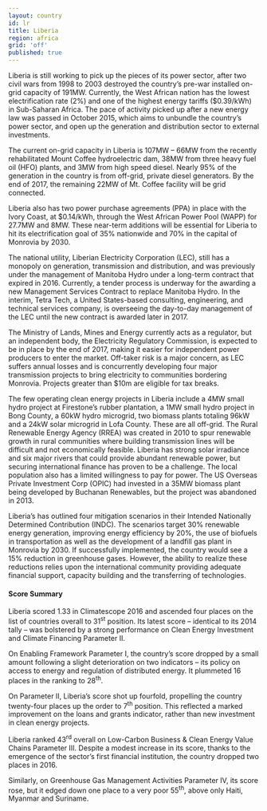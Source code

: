 ```yaml
---
layout: country
id: lr
title: Liberia
region: africa
grid: 'off'
published: true
---
```


Liberia is still working to pick up the pieces of its power sector, after two civil wars from 1998 to 2003 destroyed the country’s pre-war installed on-grid capacity of 191MW. Currently, the West African nation has the lowest electrification rate (2%) and one of the highest energy tariffs ($0.39/kWh) in Sub-Saharan Africa. The pace of activity picked up after a new energy law was passed in October 2015, which aims to unbundle the country’s power sector, and open up the generation and distribution sector to external investments. 

The current on-grid capacity in Liberia is 107MW – 66MW from the recently rehabilitated Mount Coffee hydroelectric dam, 38MW from three heavy fuel oil (HFO) plants, and 3MW from high speed diesel. Nearly 95% of the generation in the country is from off-grid, private diesel generators. By the end of 2017, the remaining 22MW of Mt. Coffee facility will be grid connected. 

Liberia also has two power purchase agreements (PPA) in place with the Ivory Coast, at $0.14/kWh, through the West African Power Pool (WAPP) for 27.7MW and 8MW. These near-term additions will be essential for Liberia to hit its electrification goal of 35% nationwide and 70% in the capital of Monrovia by 2030. 

The national utility, Liberian Electricity Corporation (LEC), still has a monopoly on generation, transmission and distribution, and was previously under the management of Manitoba Hydro under a long-term contract that expired in 2016. Currently, a tender process is underway for the awarding a new Management Services Contract to replace Manitoba Hydro. In the interim, Tetra Tech, a United States-based consulting, engineering, and technical services company, is overseeing the day-to-day management of the LEC until the new contract is awarded later in 2017.

The Ministry of Lands, Mines and Energy currently acts as a regulator, but an independent body, the Electricity Regulatory Commission, is expected to be in place by the end of 2017, making it easier for independent power producers to enter the market. Off-taker risk is a major concern, as LEC suffers annual losses and is concurrently developing four major transmission projects to bring electricity to communities bordering Monrovia. Projects greater than $10m are eligible for tax breaks.

The few operating clean energy projects in Liberia include a 4MW small hydro project at Firestone’s rubber plantation, a 1MW small hydro project in Bong County, a 60kW hydro microgrid, two biomass plants totaling 96kW and a 24kW solar microgrid in Lofa County. These are all off-grid. The Rural Renewable Energy Agency (RREA) was created in 2010 to spur renewable growth in rural communities where building transmission lines will be difficult and not economically feasible. Liberia has strong solar irradiance and six major rivers that could provide abundant renewable power, but securing international finance has proven to be a challenge. The local population also has a limited willingness to pay for power. The US Overseas Private Investment Corp (OPIC) had invested in a 35MW biomass plant being developed by Buchanan Renewables, but the project was abandoned in 2013. 

Liberia’s has outlined four mitigation scenarios in their Intended Nationally Determined Contribution (INDC). The scenarios target 30% renewable energy generation, improving energy efficiency by 20%, the use of biofuels in transportation as well as the development of a landfill gas plant in Monrovia by 2030. If successfully implemented, the country would see a 15% reduction in greenhouse gases. However, the ability to realize these reductions relies upon the international community providing adequate financial support, capacity building and the transferring of technologies.

#### Score Summary

Liberia scored 1.33 in Climatescope 2016 and ascended four places on the list of countries overall to 31<sup>st</sup> position. Its latest score – identical to its 2014 tally – was bolstered by a strong performance on Clean Energy Investment and Climate Financing Parameter II.

On Enabling Framework Parameter I, the country’s score dropped by a small amount following a slight deterioration on two indicators – its policy on access to energy and regulation of distributed energy. It plummeted 16 places in the ranking to 28<sup>th</sup>.

On Parameter II, Liberia’s score shot up fourfold, propelling the country twenty-four places up the order to 7<sup>th</sup> position. This reflected a marked improvement on the loans and grants indicator, rather than new investment in clean energy projects.

Liberia ranked 43<sup>rd</sup> overall on Low-Carbon Business & Clean Energy Value Chains Parameter III. Despite a modest increase in its score, thanks to the emergence of the sector’s first financial institution, the country dropped two places in 2016.

Similarly, on Greenhouse Gas Management Activities Parameter IV, its score rose, but it edged down one place to a very poor 55<sup>th</sup>, above only Haiti, Myanmar and Suriname.
